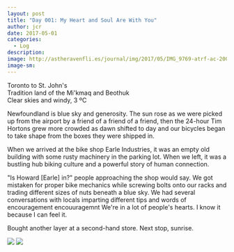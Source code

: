 ```yaml
---
layout: post
title: "Day 001: My Heart and Soul Are With You"
author: jcr
date: 2017-05-01
categories:
  - Log
description: 
image: http://astheravenfli.es/journal/img/2017/05/IMG_9769-atrf-ac-2000-web.jpg
image-sm:
---
```


<log>Toronto to St. John's<br>
Tradition land of the Mi'kmaq and Beothuk<br>
Clear skies and windy, 3 ºC</log>

Newfoundland is blue sky and generosity. The sun rose as we were picked up from the airport by a friend of a friend of a friend, then the 24-hour Tim Hortons grew more crowded as dawn shifted to day and our bicycles began to take shape from the boxes they were shipped in.

When we arrived at the bike shop Earle Industries, it was an empty old building with some rusty machinery in the parking lot. When we left, it was a bustling hub  biking culture and a powerful story of human connection.

"Is Howard [Earle] in?" people approaching the shop would say. We got mistaken for proper bike mechanics while screwing bolts onto our racks and trading different sizes of nuts beneath a blue sky. We had several conversations with locals imparting different tips and words of encouragement encouuragemnt We're in a lot of people's hearts. I know it because I can feel it.

Bought another layer at a second-hand store. Next stop, sunrise.

<img src="http://astheravenfli.es/journal/img/2017/05/IMG_9778-atrf-ac-2000-web.jpg">
<img src="http://astheravenfli.es/journal/img/2017/05/IMG_9765-atrf-ac-2000-web.jpg">